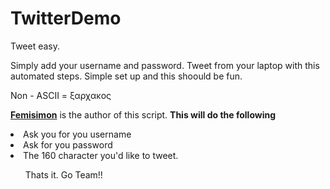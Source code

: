 # TwitterDemo
Tweet easy.

Simply add your username and password.
Tweet from your laptop with this automated steps.
Simple set up and this shoould be fun.

Non - ASCII = ξαρχακος

<a href="http://github.com/femisimon"><B>Femisimon</b></a> is the author of this script.
<B> This will do the following</b>
<li>Ask you for you username</li>
<li>Ask for you password</li>
<li>The 160 character you'd like to tweet.</li>
<ul>Thats it. Go Team!!</ul>
